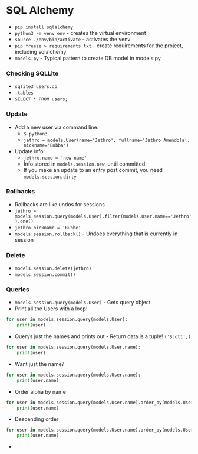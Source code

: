 # SQL Alchemy

- `pip install sqlalchemy`
- `python3 -m venv env` - creates the virtual environment
- `source ./env/bin/activate` - activates the venv
- `pip freeze > requirements.txt` - create requirements for the project, including sqlalchemy
- `models.py` - Typical pattern to create DB model in models.py

### Checking SQLLite
- `sqlite3 users.db`
- `.tables`
- `SELECT * FROM users;`

### Update
- Add a new user via command line: 
  - `$ python3`
  - `jethro = models.User(name='Jethro', fullname='Jethro Amendola', nickname='Bubba')`
- Update info:
  - `jethro.name = 'new name'`
  - Info stored in `models.session.new`, until committed
  - If you make an update to an entry post commit, you need `models.session.dirty`

### Rollbacks
- Rollbacks are like undos for sessions
- `jethro = models.session.query(models.User).filter(models.User.name=='Jethro').one()`
- `jethro.nickname = 'Bubbe'`
- `models.session.rollback()` - Undoes everything that is currently in session

### Delete
- `models.session.delete(jethro)`
- `models.session.commit()`

### Queries
- `models.session.query(models.User)` - Gets query object 
- Print all the Users with a loop!
```python
for user in models.session.query(models.User):
    print(user)
```
- Querys just the names and prints out - Return data is a tuple! `('Scott',)`
```python
for user in models.session.query(models.User.name):
    print(user)
```
- Want just the name?
```python
for user in models.session.query(models.User.name):
    print(user.name)
```
- Order alpha by name
```python
for user in models.session.query(models.User.name).order_by(models.User.name):
    print(user.name)
```
- Descending order
```python
for user in models.session.query(models.User.name).order_by(models.User.name.desc()):
    print(user.name)
```
- 